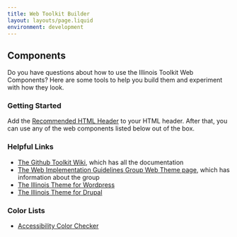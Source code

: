 ```yaml
---
title: Web Toolkit Builder
layout: layouts/page.liquid
environment: development
---
```


## Components

Do you have questions about how to use the Illinois Toolkit Web Components? Here are some tools to help you build them and experiment with how they look.

### Getting Started

Add the <a href="https://github.com/web-illinois/toolkit/wiki/Recommended-HTML-Header">Recommended HTML Header</a> to your HTML header. After that, you can use any of the web components listed below out of the box.

### Helpful Links
* <a href="https://go.illinois.edu/webtoolkit">The Github Toolkit Wiki</a>, which has all the documentation
* <a href="https://webtheme.illinois.edu/">The Web Implementation Guidelines Group Web Theme page</a>, which has information about the group
* <a href="https://wordpress.webtheme.illinois.edu/">The Illinois Theme for Wordpress</a>
* <a href="https://drupal.webtheme.illinois.edu/">The Illinois Theme for Drupal</a>

### Color Lists
* <a href="/colorcheck/index.html">Accessibility Color Checker</a>